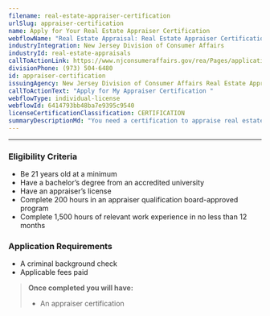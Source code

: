```yaml
---
filename: real-estate-appraiser-certification
urlSlug: appraiser-certification
name: Apply for Your Real Estate Appraiser Certification
webflowName: "Real Estate Appraisal: Real Estate Appraiser Certification"
industryIntegration: New Jersey Division of Consumer Affairs
industryId: real-estate-appraisals
callToActionLink: https://www.njconsumeraffairs.gov/rea/Pages/applications.aspx
divisionPhone: (973) 504-6480
id: appraiser-certification
issuingAgency: New Jersey Division of Consumer Affairs Real Estate Appraiser Board
callToActionText: "Apply ​for My Appraiser Certification "
webflowType: individual-license
webflowId: 6414793bb48ba7e9395c9540
licenseCertificationClassification: CERTIFICATION
summaryDescriptionMd: "You need a certification to appraise real estate with one to four residential units—regardless of value or complexity. If you are opening an `Appraisal Management Company|appraisal-management-company` you must have a certified appraiser."
---
```


---

### Eligibility Criteria

- Be 21 years old at a minimum
- Have a bachelor’s degree from an accredited university
- Have an appraiser’s license
- Complete 200 hours in an appraiser qualification board-approved program
- Complete 1,500 hours of relevant work experience in no less than 12 months

### Application Requirements

- A criminal background check
- Applicable fees paid

> **Once completed you will have:**
>
> - An appraiser certification
